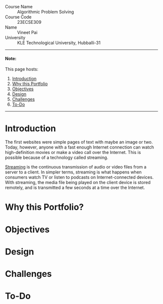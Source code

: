 <!-- # Video streaming platform Portfolio -->

<dl>
<dt>Course Name</dt>
<dd>Algorithmic Problem Solving</dd>
<dt>Course Code</dt>
<dd>23ECSE309</dd>
<dt>Name</dt>
<dd>Vineet Pai</dd>
<dt>University</dt>
<dd>KLE Technological University, Hubballi-31</dd>
</dl>

---

#### Note:

This page hosts:

1. <a href='# Introduction'>Introduction</a>
2. <a href='# Why this Portfolio?'>Why this Portfolio</a>
3. <a href='# Objectives'>Objectives</a>
4. <a href='# Design'>Design</a>
5. <a href='# Challenges'>Challenges</a>
6. <a href='# To-Do'>To-Do</a>

---

# Introduction

The first websites were simple pages of text with maybe an image or two. Today, however, anyone with a fast enough Internet connection can watch high-definition movies or make a video call over the Internet. This is possible because of a technology called streaming.

[Streaming](https://www.cloudflare.com/learning/video/what-is-streaming/) is the continuous transmission of audio or video files from a server to a client. In simpler terms, streaming is what happens when consumers watch TV or listen to podcasts on Internet-connected devices. With streaming, the media file being played on the client device is stored remotely, and is transmitted a few seconds at a time over the Internet.

# Why this Portfolio?

# Objectives

# Design

# Challenges

# To-Do
